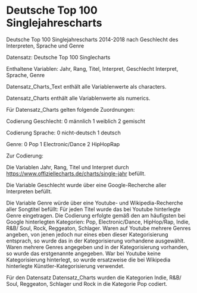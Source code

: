 # Deutsche Top 100 Singlejahrescharts
Deutsche Top 100 Singlejahrescharts 2014-2018 nach Geschlecht des Interpreten, Sprache und Genre 

Datensatz: Deutsche Top 100 Singlecharts

Enthaltene Variablen: Jahr, Rang, Titel, Interpret, Geschlecht Interpret, Sprache, Genre

Datensatz_Charts_Text enthält alle Variablenwerte als characters.

Datensatz_Charts enthält alle Variablenwerte als numerics. 

Für Datensatz_Charts gelten folgende Zuordnungen:

Codierung Geschlecht: 0 männlich 1 weiblich 2 gemischt

Codierung Sprache: 0 nicht-deutsch 1 deutsch

Genre: 0 Pop 1 Electronic/Dance 2 HipHopRap

Zur Codierung:

Die Variablen Jahr, Rang, Titel und Interpret durch https://www.offiziellecharts.de/charts/single-jahr befüllt.

Die Variable Geschlecht wurde über eine Google-Recherche aller Interpreten befüllt. 

Die Variable Genre würde über eine Youtube- und Wikipedia-Recherche aller Songtitel befüllt: Für jeden Titel wurde das bei Youtube hinterlegte Genre eingetragen. Die Codierung erfolgte gemäß den am häufigsten bei Google hinterlegten Kategorien: Pop, Electronic/Dance, HipHop/Rap, Indie, R&B/ Soul, Rock, Reggeaton, Schlager. Waren auf Youtube mehrere Genres angeben, von jenen jedoch nur eines eben dieser Kategorisierung entsprach, so wurde das in der Kategorisierung vorhandene ausgewählt. Waren mehrere Genres angegeben und in der Kategorisierung vorhanden, so wurde das erstgenannte angegeben. War bei Youtube keine Kategorisierung hinterlegt, so wurde ersatzweise die bei Wikipedia hinterlegte Künstler-Kategorisierung verwendet.

Für den Datensatz Datensatz_Charts wurden die Kategorien Indie, R&B/ Soul, Reggeaton, Schlager und Rock in die Kategorie Pop codiert.
